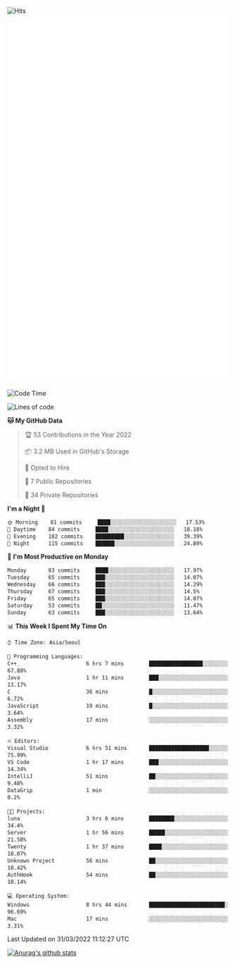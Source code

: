 ![Hits](https://hits.seeyoufarm.com/api/count/incr/badge.svg?url=https%3A%2F%2Fgithub.com%2Fkokose1234&count_bg=%2379C83D&title_bg=%23555555&icon=apple.svg&icon_color=%23E7E7E7&title=hits&edge_flat=false)
<br/>
![Metrics](https://github.com/kokose1234/kokose1234/blob/main/github-metrics.svg)

<!--START_SECTION:waka-->
![Code Time](http://img.shields.io/badge/Code%20Time-608%20hrs%205%20mins-blue)

![Lines of code](https://img.shields.io/badge/From%20Hello%20World%20I%27ve%20Written-2%20Million%20lines%20of%20code-blue)

**🐱 My GitHub Data** 

> 🏆 53 Contributions in the Year 2022
 > 
> 📦 3.2 MB Used in GitHub's Storage 
 > 
> 💼 Opted to Hire
 > 
> 📜 7 Public Repositories 
 > 
> 🔑 34 Private Repositories  
 > 
**I'm a Night 🦉** 

```text
🌞 Morning    81 commits     ████░░░░░░░░░░░░░░░░░░░░░   17.53% 
🌆 Daytime    84 commits     ████░░░░░░░░░░░░░░░░░░░░░   18.18% 
🌃 Evening    182 commits    █████████░░░░░░░░░░░░░░░░   39.39% 
🌙 Night      115 commits    ██████░░░░░░░░░░░░░░░░░░░   24.89%

```
📅 **I'm Most Productive on Monday** 

```text
Monday       83 commits     ████░░░░░░░░░░░░░░░░░░░░░   17.97% 
Tuesday      65 commits     ███░░░░░░░░░░░░░░░░░░░░░░   14.07% 
Wednesday    66 commits     ███░░░░░░░░░░░░░░░░░░░░░░   14.29% 
Thursday     67 commits     ███░░░░░░░░░░░░░░░░░░░░░░   14.5% 
Friday       65 commits     ███░░░░░░░░░░░░░░░░░░░░░░   14.07% 
Saturday     53 commits     ██░░░░░░░░░░░░░░░░░░░░░░░   11.47% 
Sunday       63 commits     ███░░░░░░░░░░░░░░░░░░░░░░   13.64%

```


📊 **This Week I Spent My Time On** 

```text
⌚︎ Time Zone: Asia/Seoul

💬 Programming Languages: 
C++                      6 hrs 7 mins        █████████████████░░░░░░░░   67.88% 
Java                     1 hr 11 mins        ███░░░░░░░░░░░░░░░░░░░░░░   13.17% 
C                        36 mins             █░░░░░░░░░░░░░░░░░░░░░░░░   6.72% 
JavaScript               19 mins             █░░░░░░░░░░░░░░░░░░░░░░░░   3.64% 
Assembly                 17 mins             ░░░░░░░░░░░░░░░░░░░░░░░░░   3.32%

🔥 Editors: 
Visual Studio            6 hrs 51 mins       ███████████████████░░░░░░   75.99% 
VS Code                  1 hr 17 mins        ███░░░░░░░░░░░░░░░░░░░░░░   14.34% 
IntelliJ                 51 mins             ██░░░░░░░░░░░░░░░░░░░░░░░   9.48% 
DataGrip                 1 min               ░░░░░░░░░░░░░░░░░░░░░░░░░   0.2%

🐱‍💻 Projects: 
luna                     3 hrs 6 mins        ████████░░░░░░░░░░░░░░░░░   34.4% 
Server                   1 hr 56 mins        █████░░░░░░░░░░░░░░░░░░░░   21.58% 
Twenty                   1 hr 37 mins        ████░░░░░░░░░░░░░░░░░░░░░   18.07% 
Unknown Project          56 mins             ██░░░░░░░░░░░░░░░░░░░░░░░   10.42% 
AuthHook                 54 mins             ██░░░░░░░░░░░░░░░░░░░░░░░   10.14%

💻 Operating System: 
Windows                  8 hrs 44 mins       ████████████████████████░   96.69% 
Mac                      17 mins             ░░░░░░░░░░░░░░░░░░░░░░░░░   3.31%

```


 Last Updated on 31/03/2022 11:12:27 UTC
<!--END_SECTION:waka-->

[![Anurag's github stats](https://github-readme-stats.vercel.app/api?username=kokose1234&theme=dracula)](https://github.com/anuraghazra/github-readme-stats)



	
